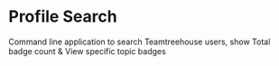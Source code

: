 # Profile Search
Command line application to search Teamtreehouse users, show Total badge count & View specific topic badges
